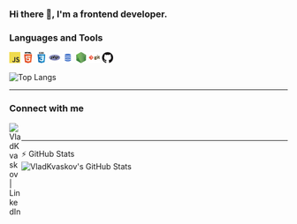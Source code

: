 ### Hi there 👋, I'm a frontend developer.

### Languages and Tools

<code><img height="20" src="https://raw.githubusercontent.com/github/explore/80688e429a7d4ef2fca1e82350fe8e3517d3494d/topics/javascript/javascript.png" alt="JavaScript"></code>
<code><img height="20" src="https://raw.githubusercontent.com/github/explore/80688e429a7d4ef2fca1e82350fe8e3517d3494d/topics/html/html.png" alt="HTML"></code>
<code><img height="20" src="https://raw.githubusercontent.com/github/explore/80688e429a7d4ef2fca1e82350fe8e3517d3494d/topics/css/css.png" alt="CSS"></code>
<code><img height="20" src="https://raw.githubusercontent.com/github/explore/78df643247d429f6cc873026c0622819ad797942/topics/php/php.png" alt="PHP"></code>
<code><img height="20" src="https://raw.githubusercontent.com/github/explore/78df643247d429f6cc873026c0622819ad797942/topics/sql/sql.png" alt="SQL"></code>
<code><img height="20" src="https://raw.githubusercontent.com/github/explore/78df643247d429f6cc873026c0622819ad797942/topics/nodejs/nodejs.png" alt="NodeJS"></code>
<code><img height="20" src="https://raw.githubusercontent.com/github/explore/80688e429a7d4ef2fca1e82350fe8e3517d3494d/topics/git/git.png" alt="Git"></code>
<code><img height="20" src="https://raw.githubusercontent.com/github/explore/78df643247d429f6cc873026c0622819ad797942/topics/github/github.png" alt="Github"></code>


![Top Langs](https://github-readme-stats.maxkalashnyk.vercel.app/api/top-langs/?username=VladyslavKvaskov&layout=compact)

---

### Connect with me

[<img align="left" alt="VladKvaskov | LinkedIn" width="22px" src="https://cdn.jsdelivr.net/npm/simple-icons@v3/icons/linkedin.svg" />](https://www.linkedin.com/in/progressive-web-app-developer/)
<br />

---

  <summary>⚡ GitHub Stats</summary>

  <img alt="VladKvaskov's GitHub Stats" src="https://github-readme-stats.vercel.app/api?username=VladyslavKvaskov&show_icons=true&count_private=true" />

